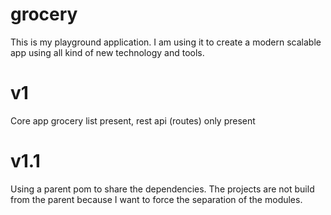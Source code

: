 grocery
=======
This is my playground application. I am using it to create a modern scalable app using all kind of new technology and tools.

v1
===
Core app grocery list present, rest api (routes) only present

v1.1
===
Using a parent pom to share the dependencies. The projects are not build from the parent because I want to force the separation of the modules. 